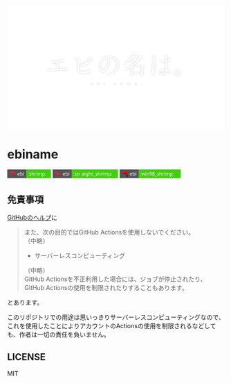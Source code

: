 ![](doc/header.jpg)

# ebiname

<img src="doc/shrimp.svg " height="20">
<img src="doc/straight_shrimp.svg " height="20">
<img src="doc/win98_shrimp.svg " height="20">

## 免責事項

[GitHubのヘルプ](https://help.github.com/ja/articles/about-github-actions)に

> また、次の目的ではGitHub Actionsを使用しないでください。  
> （中略）  
> 
> - サーバーレスコンピューティング  
> 
> （中略）  
> GitHub Actionsを不正利用した場合には、ジョブが停止されたり、GitHub Actionsの使用を制限されたりすることもあります。

とあります。

このリポジトリでの用途は思いっきりサーバーレスコンピューティングなので、これを使用したことによりアカウントのActionsの使用を制限されるなどしても、作者は一切の責任を負いません。

## LICENSE

MIT
